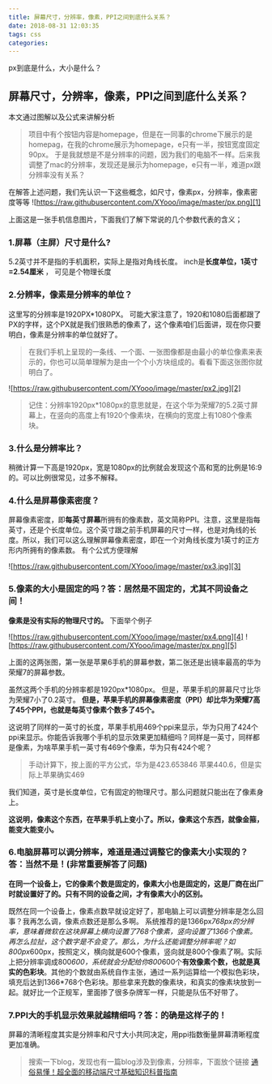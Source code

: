 ```yaml
---
title: 屏幕尺寸，分辨率，像素，PPI之间到底什么关系？
date: 2018-08-31 12:03:35
tags: css
categories: 
---
```

px到底是什么，大小是什么？
<!-- more -->
## 屏幕尺寸，分辨率，像素，PPI之间到底什么关系？
本文通过图解以及公式来讲解分析

> 项目中有个按钮内容是homepage，但是在一同事的chrome下展示的是homepag，在我的chrome展示为homepage，e只有一半，按钮宽度固定90px。
> 于是我就想是不是分辨率的问题，因为我们的电脑不一样。后来我调整了mac的分辨率，发现还是展示为homepage，e只有一半，难道px跟分辨率没有关系？

在解答上述问题，我们先认识一下这些概念，如尺寸，像素px，分辨率，像素密度等等
![https://raw.githubusercontent.com/XYooo/image/master/px.png][1]

上面这是一张手机信息图片，下面我们了解下常说的几个参数代表的含义；

### 1.屏幕（主屏）尺寸是什么?

5.2英寸并不是指的手机面积，实际上是指对角线长度。
inch是**长度单位，1英寸=2.54厘米** ， 可见是个物理长度

### 2.分辨率，像素是分辨率的单位？
这里写的分辨率是1920PX*1080PX。
可能大家注意了，1920和1080后面都跟了PX的字样，这个PX就是我们很熟悉的像素了，这个像素咱们后面讲，现在你只要明白，像素是分辨率的单位就好了。

>  在我们手机上呈现的一条线、一个面、一张图像都是由最小的单位像素来表示的，你也可以简单理解为是由一个个小方块组成的。看看下面这张图你就明白了。

![https://raw.githubusercontent.com/XYooo/image/master/px2.jpg][2]

> 记住：分辨率1920px*1080px的意思就是，在这个华为荣耀7的5.2英寸屏幕上，在竖向的高度上有1920个像素块，在横向的宽度上有1080个像素块。


### 3.什么是分辨率比？
稍微计算一下高是1920px，宽是1080px的比例就会发现这个高和宽的比例是16:9的。可以比例很常见，过多不解释。

### 4.什么是屏幕像素密度？
屏幕像素密度，即**每英寸屏幕**所拥有的像素数，英文简称PPI。注意，这里是指每英寸，还是个长度单位。这个英寸跟之前手机屏幕的尺寸一样，也是对角线的长度。所以，我们可以这么理解屏幕像素密度，即在一个对角线长度为1英寸的正方形内所拥有的像素数。
有个公式方便理解

![https://raw.githubusercontent.com/XYooo/image/master/px3.jpg][3]


### 5.像素的大小是固定的吗？答：居然是不固定的，尤其不同设备之间！

**像素是没有实际的物理尺寸的。**
下面举个例子

![https://raw.githubusercontent.com/XYooo/image/master/px4.png][4]
![https://raw.githubusercontent.com/XYooo/image/master/px.png][5]


上面的这两张图，第一张是苹果6手机的屏幕参数，第二张还是出镜率最高的华为荣耀7的屏幕参数。

虽然这两个手机的分辨率都是1920px*1080px。
但是，苹果手机的屏幕尺寸比华为荣耀7小了0.2英寸。
**但是，苹果手机的屏幕像素密度（PPI）却比华为荣耀7高了45个PPI，也就是每英寸像素个数多了45个。** 

这说明了同样的一英寸的长度，苹果手机用469个ppi来显示，华为只用了424个ppi来显示。你能告诉我哪个手机的显示效果更加精细吗？同样是一英寸，同样都是像素，为啥苹果手机一英寸有469个像素，华为只有424个呢？

> 手动计算下，按上面的平方公式，华为是423.653846 苹果440.6，但是实际上苹果确实469

我们知道，英寸是长度单位，它有固定的物理尺寸。那么问题就只能出在了像素身上。

**这说明，像素这个东西，在苹果手机上变小了。所以，像素这个东西，就像金箍，能变大能变小。**


### 6.电脑屏幕可以调分辨率，难道是通过调整它的像素大小实现的？答：当然不是！(非常重要解答了问题)

**在同一个设备上，它的像素个数是固定的，像素大小也是固定的，这是厂商在出厂时就设置好了的。只有不同的设备之间，才有像素大小的区别。**

既然在同一个设备上，像素点数早就设定好了，那电脑上可以调整分辨率是怎么回事？我再怎么调，像素点数还是那么多啊。
系统推荐的是1366px*768px的分辨率，意味着微软在这块屏幕上横向设置了768个像素，竖向设置了1366个像素。再怎么拉扯，这个数字是不会变了。那么，为什么还能调整分辨率呢？如800px*600px，按照定义，横向就是600个像素，竖向就是800个像素了啊。实际上把分辨率调成800*600，系统就会分配给你800*600个**有效像素个数，也就是真实的色彩块**。其他的个数就由系统自作主张，通过一系列运算给一个模拟色彩块，填充后达到1366*768个色彩块。那些拿来充数的像素块，和真实的像素块放到一起。就好比一个正规军，里面掺了很多杂牌军一样，只能是队伍不好带了。

### 7.PPI大的手机显示效果就越精细吗？答：的确是这样子的！
屏幕的清晰程度其实是分辨率和尺寸大小共同决定，用ppi指数衡量屏幕清晰程度更加准确。

> 搜索一下blog，发现也有一篇blog涉及到像素，分辨率，下面放个链接
[通俗易懂！超全面的移动端尺寸基础知识科普指南](https://github.com/iuap-design/blog/issues/75)


  [1]: https://raw.githubusercontent.com/XYooo/image/master/px.png
  [2]: https://raw.githubusercontent.com/XYooo/image/master/px2.jpg
  [3]: https://raw.githubusercontent.com/XYooo/image/master/px3.jpg
  [4]: https://raw.githubusercontent.com/XYooo/image/master/px4.png
  [5]: https://raw.githubusercontent.com/XYooo/image/master/px.png